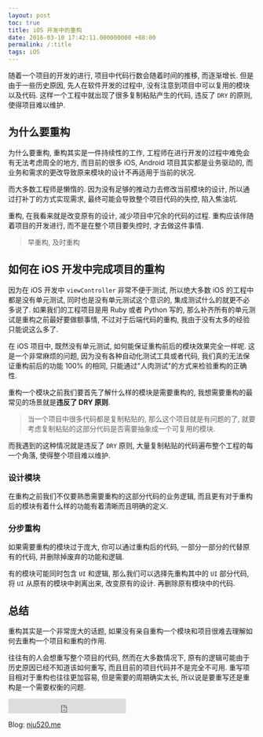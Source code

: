 ```yaml
---
layout: post
toc: true
title: iOS 开发中的重构
date: 2016-03-10 17:42:11.000000000 +08:00
permalink: /:title
tags: iOS
---
```



随着一个项目的开发的进行, 项目中代码行数会随着时间的推移, 而逐渐增长. 但是由于一些历史原因, 先人在软件开发的过程中, 没有注意到项目中可以复用的模块以及代码. 这样一个工程中就出现了很多复制粘贴产生的代码, 违反了 `DRY` 的原则, 使得项目难以维护.

## 为什么要重构

为什么要重构, 重构其实是一件持续性的工作, 工程师在进行开发的过程中难免会有无法考虑周全的地方, 而目前的很多 iOS, Android 项目其实都是业务驱动的, 而业务和需求的更改导致原来模块的设计不再适用于当前的状况.

而大多数工程师是懒惰的. 因为没有足够的推动力去修改当前模块的设计, 所以通过打补丁的方式实现需求, 最终可能会导致整个项目代码的失控, 陷入焦油坑.

重构, 在我看来就是改变原有的设计, 减少项目中冗余的代码的过程. 重构应该伴随着项目的开发进行, 而不是在整个项目要失控时, 才去做这件事情.

> 早重构, 及时重构

## 如何在 iOS 开发中完成项目的重构

因为在 iOS 开发中 `viewController` 非常不便于测试, 所以绝大多数 iOS 的工程中都是没有单元测试, 同时也是没有单元测试这个意识的, 集成测试什么的就更不必多说了. 如果我们的工程项目是用 Ruby 或者 Python 写的, 那么补齐所有的单元测试是重构之前最好要做额事情, 不过对于后端代码的重构, 我由于没有太多的经验只能说这么多了.

在 iOS 项目中, 既然没有单元测试, 如何能保证重构前后的模块效果完全一样呢. 这是一个非常麻烦的问题, 因为没有各种自动化测试工具或者代码, 我们真的无法保证重构前后的功能 100% 的相同, 只能通过"人肉测试"的方式来检验重构的正确性.

重构一个模块之前我们要首先了解什么样的模块是需要重构的, 我想需要重构的最常见的场景就是**违反了 DRY 原则**.

> 当一个项目中很多代码都是复制粘贴的, 那么这个项目就是有问题的了, 就要考虑复制粘贴的这部分代码是否需要抽象成一个可复用的模块.

而我遇到的这种情况就是违反了 `DRY` 原则, 大量复制粘贴的代码遍布整个工程的每一个角落, 使得整个项目难以维护.

### 设计模块

在重构之前我们不仅要熟悉需要重构的这部分代码的业务逻辑, 而且更有对于重构后的模块有着什么样的功能有着清晰而且明确的定义.

### 分步重构

如果需要重构的模块过于庞大, 你可以通过重构后的代码, 一部分一部分的代替原有的代码, 并删除掉废弃的功能和逻辑.

有的模块可能同时包含 `UI` 和逻辑, 那么我们可以选择先重构其中的 `UI` 部分代码, 将 `UI` 从原有的模块中剥离出来, 改变原有的设计. 再删除原有模块中的代码.


## 总结

重构其实是一个非常庞大的话题, 如果没有亲自重构一个模块和项目很难去理解如何去重构一个项目和重构的作用.

往往有的人会想重写整个项目的代码, 然而在大多数情况下, 原有的逻辑可能由于历史原因已经不知道该如何重写, 而且目前的项目代码并不是完全不可用. 重写项目相对于重构也往往更加容易, 但是需要的周期确实太长, 所以说是要重写还是重构是一个需要权衡的问题.

<iframe src="http://ghbtns.com/github-btn.html?user=nju520&type=follow&size=large" height="30" width="240" frameborder="0" scrolling="0" style="width:240px; height: 30px;" allowTransparency="true"></iframe>

Blog: [nju520.me](http://nju520.me)
